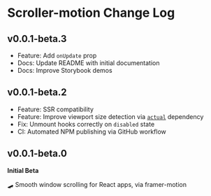 # Scroller-motion Change Log

## v0.0.1-beta.3

- Feature: Add `onUpdate` prop
- Docs: Update README with initial documentation
- Docs: Improve Storybook demos

## v0.0.1-beta.2

- Feature: SSR compatibility
- Feature: Improve viewport size detection via [`actual`](https://github.com/ryanve/actual) dependency
- Fix: Unmount hooks correctly on `disabled` state
- CI: Automated NPM publishing via GitHub workflow

## v0.0.1-beta.0

**Initial Beta**

🛹 Smooth window scrolling for React apps, via framer-motion

